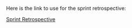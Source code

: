 Here is the link to use for the sprint retrospective:

[Sprint Retrospective](https://uleth.qualtrics.com/jfe/form/SV_8rkRs9SYq0ddBt4)
